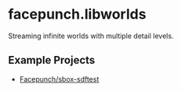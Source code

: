 # facepunch.libworlds
Streaming infinite worlds with multiple detail levels.

## Example Projects
* [Facepunch/sbox-sdftest](https://github.com/Facepunch/sbox-sdftest)
